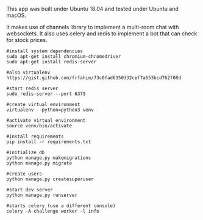 This app was built under Ubuntu 18.04 and tested under Ubuntu and macOS.



It makes use of channels library to implement a multi-room chat with websockets. 
It also uses celery and redis to implement a bot that can check for stock prices.
  
```
#install system dependencies
sudo apt-get install chromium-chromedriver
sudo apt-get install redis-server

#also virtualenv https://gist.github.com/frfahim/73c0fad6350332cef7a653bcd762f08d

#start redis server
sudo redis-server --port 6379

#create virtual environment
virtualenv --python=python3 venv

#activate virtual environment
source venv/bin/activate

#install requirements
pip install -r requirements.txt

#initialize db
python manage.py makemigrations
python manage.py migrate

#create users
python manage.py createsuperuser

#start dev server
python manage.py runserver

#starts celery (use a different console)
celery -A challenge worker -l info
```
